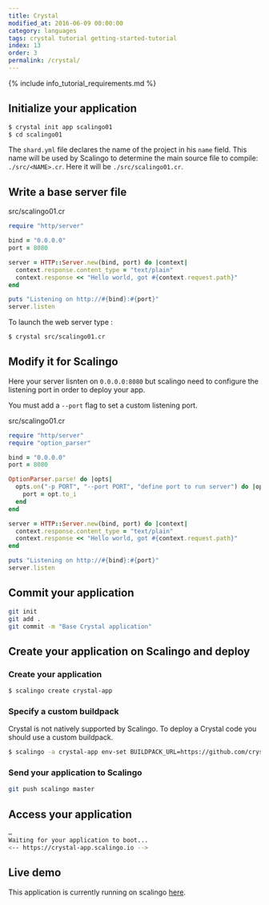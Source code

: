 ```yaml
---
title: Crystal
modified_at: 2016-06-09 00:00:00
category: languages
tags: crystal tutorial getting-started-tutorial
index: 13
order: 3
permalink: /crystal/
---
```


{% include info_tutorial_requirements.md %}

## Initialize your application

```bash
$ crystal init app scalingo01
$ cd scalingo01
```

The `shard.yml` file declares the name of the project in his `name` field. This name will be used by Scalingo to determine the main source file to compile: `./src/<NAME>.cr`. Here it will be `./src/scalingo01.cr`.


## Write a base server file

src/scalingo01.cr

```ruby
require "http/server"

bind = "0.0.0.0"
port = 8080

server = HTTP::Server.new(bind, port) do |context|
  context.response.content_type = "text/plain"
  context.response << "Hello world, got #{context.request.path}"
end

puts "Listening on http://#{bind}:#{port}"
server.listen
```

To launch the web server type :

```bash
$ crystal src/scalingo01.cr
```

## Modify it for Scalingo

Here your server lisnten on `0.0.0.0:8080` but scalingo need to configure the listening port in order to deploy your app.

You must add a `--port` flag to set a custom listening port.

src/scalingo01.cr

```ruby
require "http/server"
require "option_parser"

bind = "0.0.0.0"
port = 8080

OptionParser.parse! do |opts|
  opts.on("-p PORT", "--port PORT", "define port to run server") do |opt|
    port = opt.to_i
  end
end

server = HTTP::Server.new(bind, port) do |context|
  context.response.content_type = "text/plain"
  context.response << "Hello world, got #{context.request.path}"
end

puts "Listening on http://#{bind}:#{port}"
server.listen
```

## Commit your application
```bash
git init
git add .
git commit -m "Base Crystal application"
```

## Create your application on Scalingo and deploy

### Create your application

```bash
$ scalingo create crystal-app
```

### Specify a custom buildpack
Crystal is not natively supported by Scalingo. To deploy a Crystal code you should use a custom buildpack.

```bash
$ scalingo -a crystal-app env-set BUILDPACK_URL=https://github.com/crystal-lang/heroku-buildpack-crystal.git
```

### Send your application to Scalingo
```bash
git push scalingo master
```

## Access your application

```bash
…
Waiting for your application to boot...
<-- https://crystal-app.scalingo.io -->
```


## Live demo

This application is currently running on scalingo [here](http://sample-crystal.scalingo.io/).

